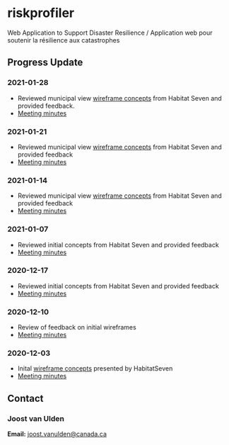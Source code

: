 # riskprofiler
Web Application to Support Disaster Resilience / Application web pour soutenir la résilience aux catastrophes

## Progress Update

### 2021-01-28
* Reviewed municipal view [wireframe concepts](https://github.com/OpenDRR/riskprofiler/tree/master/docs/ux/2020-2021/wireframes/2021-01-28) from Habitat Seven and provided feedback.
* [Meeting minutes](https://github.com/OpenDRR/riskprofiler/wiki/Design-Meeting-Internal-January-28,-2021)

### 2021-01-21
* Reviewed municipal view [wireframe concepts](https://github.com/OpenDRR/riskprofiler/tree/master/docs/ux/2020-2021/wireframes/2021-01-21) from Habitat Seven and provided feedback
* [Meeting minutes](https://github.com/OpenDRR/riskprofiler/wiki/Design-Meeting-Internal-January-21,-2021)

### 2021-01-14
* Reviewed municipal view [wireframe concepts](https://github.com/OpenDRR/riskprofiler/tree/master/docs/ux/2020-2021/wireframes/2021-01-14) from Habitat Seven and provided feedback
* [Meeting minutes](https://github.com/OpenDRR/riskprofiler/wiki/Design-Meeting-Internal-January-14,-2021)

### 2021-01-07
* Reviewed initial concepts from Habitat Seven and provided feedback
* [Meeting minutes](https://github.com/OpenDRR/riskprofiler/wiki/Design-Meeting-Internal-January-7,-2021)

### 2020-12-17
* Reviewed initial concepts from Habitat Seven and provided feedback
* [Meeting minutes](https://github.com/OpenDRR/riskprofiler/wiki/Design-Meeting-Internal-December-17,-2020)

### 2020-12-10
* Review of feedback on initial wireframes
* [Meeting minutes](https://github.com/OpenDRR/riskprofiler/wiki/Design-Meeting-Internal-December-10,-2020)

### 2020-12-03

* Inital [wireframe concepts](https://github.com/OpenDRR/riskprofiler/tree/master/docs/ux/2020-2021/wireframes/2020-12-03) presented by HabitatSeven
* [Meeting minutes](https://github.com/OpenDRR/riskprofiler/wiki/Design-Meeting-Internal-December-3,-2020)

## Contact

### Joost van Ulden
**Email:** joost.vanulden@canada.ca
